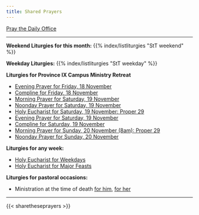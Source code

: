 ```yaml
---
title: Shared Prayers
---
```


[Pray the Daily Office](daily/)

------

**Weekend Liturgies for this month:**
{{% index/listliturgies "StT weekend" %}}

**Weekday Liturgies:**
{{% index/listliturgies "StT weekday" %}}

**Liturgies for Province IX Campus Ministry Retreat**
- [Evening Prayer for Friday, 18 November](archive/2022/college-retreat-ep-friday/)
- [Compline for Friday, 18 November](daily/compline/compline-wk1/)
- [Morning Prayer for Saturday, 19 November](archive/2022/college-retreat-mp-saturday/)
- [Noonday Prayer for Saturday, 19 November](daily/noonday-sext/)
- [Holy Eucharist for Saturday, 19 November: Proper 29](archive/2022/college-retreat-he-proper-29/)
- [Evening Prayer for Saturday, 19 November](archive/2022/college-retreat-ep-saturday/)
- [Compline for Saturday, 19 November](daily/compline/compline-wk2/)
- [Morning Prayer for Sunday, 20 November (8am): Proper 29](archive/2022/college-retreat-mp-sunday/)
- [Noonday Prayer for Sunday, 20 November](daily/noonday-terce/)

**Liturgies for any week:**
- [Holy Eucharist for Weekdays](archive/he-covid-weekday)
- [Holy Eucharist for Major Feasts](archive/he-covid-feasts)

**Liturgies for pastoral occasions:**
- Ministration at the time of death [for him](archive/occasions/atdeath-m), [for her](archive/occasions/atdeath-f)
------------

{{< sharetheseprayers >}}
